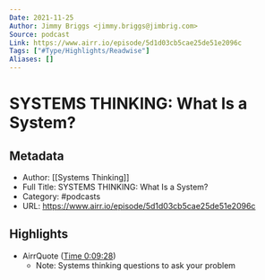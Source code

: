 ```yaml
---
Date: 2021-11-25
Author: Jimmy Briggs <jimmy.briggs@jimbrig.com>
Source: podcast
Link: https://www.airr.io/episode/5d1d03cb5cae25de51e2096c
Tags: ["#Type/Highlights/Readwise"]
Aliases: []
---
```

# SYSTEMS THINKING: What Is a System?

## Metadata
- Author: [[Systems Thinking]]
- Full Title: SYSTEMS THINKING: What Is a System?
- Category: #podcasts
- URL: https://www.airr.io/episode/5d1d03cb5cae25de51e2096c

## Highlights
- AirrQuote ([Time 0:09:28](https://www.airr.io/quote/600fbe7abe59650411dab49b))
    - Note: Systems thinking questions to ask your problem
